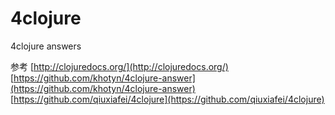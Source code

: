 4clojure
========

4clojure answers

参考
[http://clojuredocs.org/](http://clojuredocs.org/)
[https://github.com/khotyn/4clojure-answer](https://github.com/khotyn/4clojure-answer)
[https://github.com/qiuxiafei/4clojure](https://github.com/qiuxiafei/4clojure)